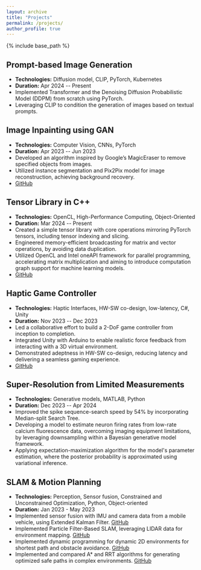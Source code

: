 ```yaml
---
layout: archive
title: "Projects"
permalink: /projects/
author_profile: true
---
```


{% include base_path %}

## Prompt-based Image Generation
- **Technologies:** Diffusion model, CLIP, PyTorch, Kubernetes
- **Duration:** Apr 2024 -- Present
- Implemented Transformer and the Denoising Diffusion Probabilistic Model (DDPM) from scratch using PyTorch.
- Leveraging CLIP to condition the generation of images based on textual prompts.

## Image Inpainting using GAN
- **Technologies:** Computer Vision, CNNs, PyTorch
- **Duration:** Apr 2023 -- Jun 2023
- Developed an algorithm inspired by Google’s MagicEraser to remove specified objects from images.
- Utilized instance segmentation and Pix2Pix model for image reconstruction, achieving background recovery.
- [GitHub](https://github.com/rkg266/instance-eraser-Pix2Pix)

## Tensor Library in C++
- **Technologies:** OpenCL, High-Performance Computing, Object-Oriented
- **Duration:** Mar 2024 -- Present
- Created a simple tensor library with core operations mirroring PyTorch tensors, including tensor indexing and slicing.
- Engineered memory-efficient broadcasting for matrix and vector operations, by avoiding data duplication.
- Utilized OpenCL and Intel oneAPI framework for parallel programming, accelerating matrix multiplication and aiming to introduce computation graph support for machine learning models.
- [GitHub](https://github.com/rkg266/Tensors-FromScratch-Cpp)

## Haptic Game Controller
- **Technologies:** Haptic Interfaces, HW-SW co-design, low-latency, C#, Unity
- **Duration:** Nov 2023 -- Dec 2023
- Led a collaborative effort to build a 2-DoF game controller from inception to completion.
- Integrated Unity with Arduino to enable realistic force feedback from interacting with a 3D virtual environment.
- Demonstrated adeptness in HW-SW co-design, reducing latency and delivering a seamless gaming experience.
- [GitHub](https://github.com/rkg266/haptic-steer)

## Super-Resolution from Limited Measurements
- **Technologies:** Generative models, MATLAB, Python
- **Duration:** Dec 2023 -- Apr 2024
- Improved the spike sequence-search speed by 54% by incorporating Median-split Search Tree.
- Developing a model to estimate neuron firing rates from low-rate calcium fluorescence data, overcoming imaging equipment limitations, by leveraging downsampling within a Bayesian generative model framework.
- Applying expectation-maximization algorithm for the model's parameter estimation, where the posterior probability is approximated using variational inference.

## SLAM & Motion Planning
- **Technologies:** Perception, Sensor fusion, Constrained and Unconstrained Optimization, Python, Object-oriented
- **Duration:** Jan 2023 - May 2023
- Implemented sensor fusion with IMU and camera data from a mobile vehicle, using Extended Kalman Filter. [GitHub](https://github.com/rkg266/visual-inertial-slam)
- Implemented Particle Filter-Based SLAM, leveraging LIDAR data for environment mapping. [GitHub](https://github.com/rkg266/particle-filter-slam)
- Implemented dynamic programming for dynamic 2D environments for shortest path and obstacle avoidance. [GitHub](https://github.com/rkg266/robot-shortest-path-dynamic-programming)
- Implemented and compared A* and RRT algorithms for generating optimized safe paths in complex environments. [GitHub](https://github.com/rkg266/robot-motion-planning)
